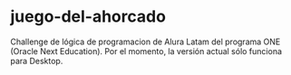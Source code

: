 # juego-del-ahorcado
Challenge de lógica de programacion de Alura Latam del programa ONE (Oracle Next Education).
Por el momento, la versión actual sólo funciona para Desktop.
